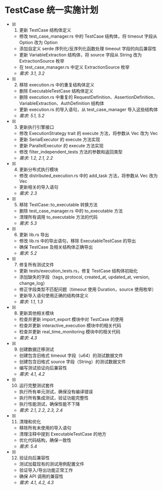 # TestCase 统一实施计划

- [x] 1. 更新 TestCase 结构体定义

  - 修改 test_case_manager.rs 中的 TestCase 结构体，将 timeout 字段从 Option<u64> 改为 Option<Duration>
  - 添加自定义 serde 序列化/反序列化函数处理 timeout 字段的向后兼容性
  - 更新 VariableExtraction 结构体，将 source 字段从 String 改为 ExtractionSource 枚举
  - 在 test_case_manager.rs 中定义 ExtractionSource 枚举
  - _需求: 3.1, 3.2_

- [x] 2. 移除 execution.rs 中的重复结构体定义

  - 删除 ExecutableTestCase 结构体定义
  - 删除 execution.rs 中重复的 RequestDefinition、AssertionDefinition、VariableExtraction、AuthDefinition 结构体
  - 更新 execution.rs 的导入语句，从 test_case_manager 导入这些结构体
  - _需求: 5.1, 5.2_

- [x] 3. 更新执行引擎接口

  - 修改 ExecutionStrategy trait 的 execute 方法，将参数从 Vec<ExecutableTestCase> 改为 Vec<TestCase>
  - 更新 SerialExecutor 的 execute 方法实现
  - 更新 ParallelExecutor 的 execute 方法实现
  - 修改 filter_independent_tests 方法的参数和返回类型
  - _需求: 1.2, 2.1, 2.2_

- [x] 4. 更新分布式执行模块

  - 修改 distributed_execution.rs 中的 add_task 方法，将参数从 Vec<ExecutableTestCase> 改为 Vec<TestCase>
  - 更新相关的导入语句
  - _需求: 2.3_

- [x] 5. 移除 TestCase::to_executable 转换方法

  - 删除 test_case_manager.rs 中的 to_executable 方法
  - 清理所有调用 to_executable 方法的代码
  - _需求: 5.3_

- [x] 6. 更新 lib.rs 导出

  - 修改 lib.rs 中的导出语句，移除 ExecutableTestCase 的导出
  - 确保 TestCase 及相关结构体正确导出
  - _需求: 5.2_

- [x] 7. 修复所有测试文件

  - 更新 tests/execution_tests.rs，修复 TestCase 结构体初始化
  - 添加缺失的字段（tags, protocol, created_at, updated_at, version, change_log）
  - 修正字段类型不匹配问题（timeout 使用 Duration，source 使用枚举）
  - 更新导入语句使用正确的结构体定义
  - _需求: 1.1, 1.3_

- [x] 8. 更新其他相关模块

  - 检查并更新 import_export 模块中对 TestCase 的使用
  - 检查并更新 interactive_execution 模块中的相关代码
  - 检查并更新 real_time_monitoring 模块中的相关代码
  - _需求: 4.3_

- [x] 9. 创建数据迁移测试

  - 创建包含旧格式 timeout 字段（u64）的测试数据文件
  - 创建包含旧格式 source 字段（String）的测试数据文件
  - 编写测试验证向后兼容性
  - _需求: 4.1, 4.2_

- [x] 10. 运行完整测试套件

  - 执行所有单元测试，确保没有编译错误
  - 执行所有集成测试，验证功能完整性
  - 执行性能测试，确保性能不下降
  - _需求: 2.1, 2.2, 2.3, 2.4_

- [x] 11. 清理和优化

  - 移除所有未使用的导入语句
  - 清理注释中提到 ExecutableTestCase 的地方
  - 优化代码结构，确保一致性
  - _需求: 5.4_

- [x] 12. 验证向后兼容性

  - 测试加载现有的测试用例配置文件
  - 验证导入/导出功能正常工作
  - 确保 API 调用的兼容性
  - _需求: 4.1, 4.2, 4.3_